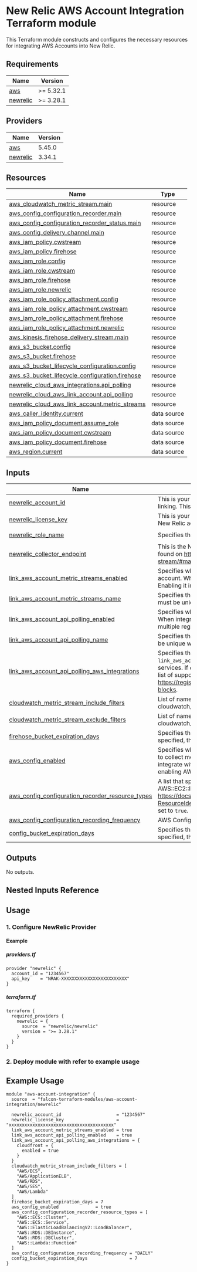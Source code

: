 <!-- BEGIN_TF_DOCS -->
# New Relic AWS Account Integration Terraform module
This Terraform module constructs and configures the necessary resources for integrating AWS Accounts into New Relic.

## Requirements

| Name | Version |
|------|---------|
| <a name="requirement_aws"></a> [aws](#requirement\_aws) | >= 5.32.1 |
| <a name="requirement_newrelic"></a> [newrelic](#requirement\_newrelic) | >= 3.28.1 |

## Providers

| Name | Version |
|------|---------|
| <a name="provider_aws"></a> [aws](#provider\_aws) | 5.45.0 |
| <a name="provider_newrelic"></a> [newrelic](#provider\_newrelic) | 3.34.1 |

## Resources

| Name | Type |
|------|------|
| [aws_cloudwatch_metric_stream.main](https://registry.terraform.io/providers/hashicorp/aws/latest/docs/resources/cloudwatch_metric_stream) | resource |
| [aws_config_configuration_recorder.main](https://registry.terraform.io/providers/hashicorp/aws/latest/docs/resources/config_configuration_recorder) | resource |
| [aws_config_configuration_recorder_status.main](https://registry.terraform.io/providers/hashicorp/aws/latest/docs/resources/config_configuration_recorder_status) | resource |
| [aws_config_delivery_channel.main](https://registry.terraform.io/providers/hashicorp/aws/latest/docs/resources/config_delivery_channel) | resource |
| [aws_iam_policy.cwstream](https://registry.terraform.io/providers/hashicorp/aws/latest/docs/resources/iam_policy) | resource |
| [aws_iam_policy.firehose](https://registry.terraform.io/providers/hashicorp/aws/latest/docs/resources/iam_policy) | resource |
| [aws_iam_role.config](https://registry.terraform.io/providers/hashicorp/aws/latest/docs/resources/iam_role) | resource |
| [aws_iam_role.cwstream](https://registry.terraform.io/providers/hashicorp/aws/latest/docs/resources/iam_role) | resource |
| [aws_iam_role.firehose](https://registry.terraform.io/providers/hashicorp/aws/latest/docs/resources/iam_role) | resource |
| [aws_iam_role.newrelic](https://registry.terraform.io/providers/hashicorp/aws/latest/docs/resources/iam_role) | resource |
| [aws_iam_role_policy_attachment.config](https://registry.terraform.io/providers/hashicorp/aws/latest/docs/resources/iam_role_policy_attachment) | resource |
| [aws_iam_role_policy_attachment.cwstream](https://registry.terraform.io/providers/hashicorp/aws/latest/docs/resources/iam_role_policy_attachment) | resource |
| [aws_iam_role_policy_attachment.firehose](https://registry.terraform.io/providers/hashicorp/aws/latest/docs/resources/iam_role_policy_attachment) | resource |
| [aws_iam_role_policy_attachment.newrelic](https://registry.terraform.io/providers/hashicorp/aws/latest/docs/resources/iam_role_policy_attachment) | resource |
| [aws_kinesis_firehose_delivery_stream.main](https://registry.terraform.io/providers/hashicorp/aws/latest/docs/resources/kinesis_firehose_delivery_stream) | resource |
| [aws_s3_bucket.config](https://registry.terraform.io/providers/hashicorp/aws/latest/docs/resources/s3_bucket) | resource |
| [aws_s3_bucket.firehose](https://registry.terraform.io/providers/hashicorp/aws/latest/docs/resources/s3_bucket) | resource |
| [aws_s3_bucket_lifecycle_configuration.config](https://registry.terraform.io/providers/hashicorp/aws/latest/docs/resources/s3_bucket_lifecycle_configuration) | resource |
| [aws_s3_bucket_lifecycle_configuration.firehose](https://registry.terraform.io/providers/hashicorp/aws/latest/docs/resources/s3_bucket_lifecycle_configuration) | resource |
| [newrelic_cloud_aws_integrations.api_polling](https://registry.terraform.io/providers/newrelic/newrelic/latest/docs/resources/cloud_aws_integrations) | resource |
| [newrelic_cloud_aws_link_account.api_polling](https://registry.terraform.io/providers/newrelic/newrelic/latest/docs/resources/cloud_aws_link_account) | resource |
| [newrelic_cloud_aws_link_account.metric_streams](https://registry.terraform.io/providers/newrelic/newrelic/latest/docs/resources/cloud_aws_link_account) | resource |
| [aws_caller_identity.current](https://registry.terraform.io/providers/hashicorp/aws/latest/docs/data-sources/caller_identity) | data source |
| [aws_iam_policy_document.assume_role](https://registry.terraform.io/providers/hashicorp/aws/latest/docs/data-sources/iam_policy_document) | data source |
| [aws_iam_policy_document.cwstream](https://registry.terraform.io/providers/hashicorp/aws/latest/docs/data-sources/iam_policy_document) | data source |
| [aws_iam_policy_document.firehose](https://registry.terraform.io/providers/hashicorp/aws/latest/docs/data-sources/iam_policy_document) | data source |
| [aws_region.current](https://registry.terraform.io/providers/hashicorp/aws/latest/docs/data-sources/region) | data source |

## Inputs

| Name | Description | Type | Default | Required |
|------|-------------|------|---------|:--------:|
| <a name="input_newrelic_account_id"></a> [newrelic\_account\_id](#input\_newrelic\_account\_id) | This is your New Relic account id, and it is needed to only allow your account to assume the role needed for account linking. This is a required variable if the value of `link_aws_account_enabled` is set to `true`. | `string` | `""` | no |
| <a name="input_newrelic_license_key"></a> [newrelic\_license\_key](#input\_newrelic\_license\_key) | This is your New Relic ingest license key, and it is needed for Kinesis Firehose to successfully send metrics to your New Relic account. | `string` | n/a | yes |
| <a name="input_newrelic_role_name"></a> [newrelic\_role\_name](#input\_newrelic\_role\_name) | Specifies the name of the IAM role for integrating New Relic with an AWS account. | `string` | `"NewRelicInfrastructure-Integrations"` | no |
| <a name="input_newrelic_collector_endpoint"></a> [newrelic\_collector\_endpoint](#input\_newrelic\_collector\_endpoint) | This is the New Relic collector endpoint. The URL changes based on your account region (US/EU), and can be found on https://docs.newrelic.com/docs/infrastructure/amazon-integrations/aws-integrations-list/aws-metric-stream/#manual-setup. | `string` | `"https://aws-api.newrelic.com/cloudwatch-metrics/v1"` | no |
| <a name="input_link_aws_account_metric_streams_enabled"></a> [link\_aws\_account\_metric\_streams\_enabled](#input\_link\_aws\_account\_metric\_streams\_enabled) | Specifies whether to enable or disable the link(Metric Stream) between the New Relic account and the AWS account. When integrating with multiple AWS regions, please enable the link(Metric Stream) in only one region. Enabling it in multiple regions will cause errors. | `bool` | `true` | no |
| <a name="input_link_aws_account_metric_streams_name"></a> [link\_aws\_account\_metric\_streams\_name](#input\_link\_aws\_account\_metric\_streams\_name) | Specifies the name for the link(Metric Stream) between the NewRelic account and the AWS account. The name must be unique within the NewRelic account. If not specified, the default is `{AWS_ACCOUNT_ID}_MetricStreams`. | `string` | `null` | no |
| <a name="input_link_aws_account_api_polling_enabled"></a> [link\_aws\_account\_api\_polling\_enabled](#input\_link\_aws\_account\_api\_polling\_enabled) | Specifies whether to enable or disable the link(API Polling) between the New Relic account and the AWS account. When integrating with multiple AWS regions, please enable the link(API Polling) in only one region. Enabling it in multiple regions will cause errors. | `bool` | `false` | no |
| <a name="input_link_aws_account_api_polling_name"></a> [link\_aws\_account\_api\_polling\_name](#input\_link\_aws\_account\_api\_polling\_name) | Specifies the name for the link(API Polling) between the NewRelic account and the AWS account. The name must be unique within the NewRelic account. If not specified, the default is `{AWS_ACCOUNT_ID}_APIPolling`. | `string` | `null` | no |
| <a name="input_link_aws_account_api_polling_aws_integrations"></a> [link\_aws\_account\_api\_polling\_aws\_integrations](#input\_link\_aws\_account\_api\_polling\_aws\_integrations) | Specifies the parameters for AWS services to be integrated via API polling. This is required when `link_aws_account_api_polling_enabled` is set to `true`. In this case, you must set `enabled` to true for at least one of the services. If `enabled` is set to false for all services, or if the value of this input is not set, apply operation will fail. For a list of supported services and parameters for each service beyond `enabled`, refer to the details at https://registry.terraform.io/providers/newrelic/newrelic/latest/docs/resources/cloud_aws_integrations#integration-blocks. | `object` | [link](https://github.com/falcon-terraform-modules/terraform-newrelic-aws-account-integration/blob/v1.0.0/variables.tf#L372-L425) | no |
| <a name="input_cloudwatch_metric_stream_include_filters"></a> [cloudwatch\_metric\_stream\_include\_filters](#input\_cloudwatch\_metric\_stream\_include\_filters) | List of namespaces to include from the CloudWatch Metric Stream. Mutually exclusive with cloudwatch\_metric\_stream\_exclude\_filters. Optional. | `list(string)` | `[]` | no |
| <a name="input_cloudwatch_metric_stream_exclude_filters"></a> [cloudwatch\_metric\_stream\_exclude\_filters](#input\_cloudwatch\_metric\_stream\_exclude\_filters) | List of namespaces to exclude from the CloudWatch Metric Stream. Mutually exclusive with cloudwatch\_metric\_stream\_include\_filters. Optional. | `list(string)` | `[]` | no |
| <a name="input_firehose_bucket_expiration_days"></a> [firehose\_bucket\_expiration\_days](#input\_firehose\_bucket\_expiration\_days) | Specifies the retention period for error records of Firehose. The value must be `0` or greater. If this parameter is not specified, the retention period will be indefinite. | `number` | `null` | no |
| <a name="input_aws_config_enabled"></a> [aws\_config\_enabled](#input\_aws\_config\_enabled) | Specifies whether to enable or disable AWS Config. New Relic utilizes AWS Config to collect metadata. If you want to collect metadata from AWS Config to enhance the attributes of your metrics, please enable AWS Config. If you integrate with an AWS account where AWS Config is already enabled, set the value to `false`. If the purpose of enabling AWS Config is to enhance security, it is advisable to enable AWS Config through other means. | `bool` | `false` | no |
| <a name="input_aws_config_configuration_recorder_resource_types"></a> [aws\_config\_configuration\_recorder\_resource\_types](#input\_aws\_config\_configuration\_recorder\_resource\_types) | A list that specifies the types of AWS resources for which AWS Config records configuration changes (for example, AWS::EC2::Instance or AWS::CloudTrail::Trail). See https://docs.aws.amazon.com/config/latest/APIReference/API_ResourceIdentifier.html#config-Type-ResourceIdentifier-resourceType for available types. This is a required variable if the value of `aws_config_enabled` is set to `true`. | `list(string)` | `[]` | no |
| <a name="input_aws_config_configuration_recording_frequency"></a> [aws\_config\_configuration\_recording\_frequency](#input\_aws\_config\_configuration\_recording\_frequency) | AWS Config recording frequency. `CONTINUOUS` or `DAILY`. | `string` | `"CONTINUOUS"` | no |
| <a name="input_config_bucket_expiration_days"></a> [config\_bucket\_expiration\_days](#input\_config\_bucket\_expiration\_days) | Specifies the retention period for snapshots of AWS Config. The value must be `0` or greater. If this parameter is not specified, the retention period will be indefinite. | `number` | `null` | no |

## Outputs

No outputs.

## Nested Inputs Reference

## Usage
### 1. Configure NewRelic Provider
#### Example
##### providers.tf
```hcl
provider "newrelic" {
  account_id = "1234567"
  api_key    = "NRAK-XXXXXXXXXXXXXXXXXXXXXXXXX"
}
```
##### terraform.tf
```hcl
terraform {
  required_providers {
    newrelic = {
      source  = "newrelic/newrelic"
      version = ">= 3.28.1"
    }
  }
}
```

### 2. Deploy module with refer to example usage

## Example Usage
```hcl
module "aws-account-integration" {
  source  = "falcon-terraform-modules/aws-account-integration/newrelic"

  newrelic_account_id                     = "1234567"
  newrelic_license_key                    = "xxxxxxxxxxxxxxxxxxxxxxxxxxxxxxxxxxxxxxxx"
  link_aws_account_metric_streams_enabled = true
  link_aws_account_api_polling_enabled    = true
  link_aws_account_api_polling_aws_integrations = {
    cloudfront = {
      enabled = true
    }
  }
  cloudwatch_metric_stream_include_filters = [
    "AWS/ECS",
    "AWS/ApplicationELB",
    "AWS/RDS",
    "AWS/SES",
    "AWS/Lambda"
  ]
  firehose_bucket_expiration_days = 7
  aws_config_enabled              = true
  aws_config_configuration_recorder_resource_types = [
    "AWS::ECS::Cluster",
    "AWS::ECS::Service",
    "AWS::ElasticLoadBalancingV2::LoadBalancer",
    "AWS::RDS::DBInstance",
    "AWS::RDS::DBCluster",
    "AWS::Lambda::Function"
  ]
  aws_config_configuration_recording_frequency = "DAILY"
  config_bucket_expiration_days                = 7
}
```
<!-- END_TF_DOCS -->